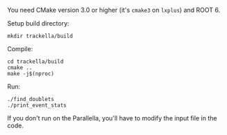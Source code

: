 You need CMake version 3.0 or higher (it's `cmake3` on `lxplus`) and ROOT 6.

Setup build directory:

```
mkdir trackella/build
```

Compile:

```
cd trackella/build
cmake ..
make -j$(nproc)
```

Run:

```
./find_doublets
./print_event_stats
```

If you don't run on the Parallella, you'll have to modify the input file in the
code.
